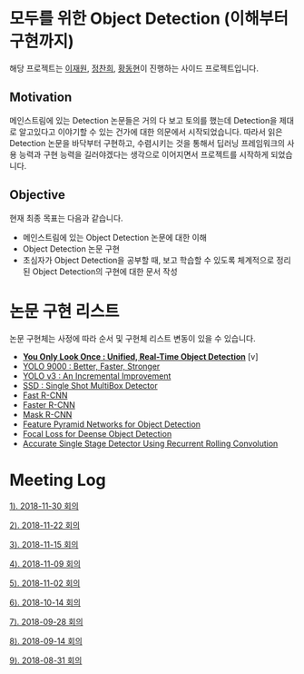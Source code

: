 # 모두를 위한 Object Detection (이해부터 구현까지)

해당 프로젝트는 [이재원](https://www.facebook.com/visionNoob?ref=br_rs), [정찬희](https://www.facebook.com/Cris.Jeong), [황동현](https://www.facebook.com/profile.php?id=100011640813154)이 진행하는 사이드 프로젝트입니다.



## Motivation

메인스트림에 있는 Detection 논문들은 거의 다 보고 토의를 했는데 Detection을 제대로 알고있다고 이야기할 수 있는 건가에 대한 의문에서 시작되었습니다. 따라서 읽은 Detection 논문을 바닥부터 구현하고, 수렴시키는 것을 통해서 딥러닝 프레임워크의 사용 능력과 구현 능력을 길러야겠다는 생각으로 이어지면서 프로젝트를 시작하게 되었습니다.



## Objective

현재 최종 목표는 다음과 같습니다.

- 메인스트림에 있는 Object Detection 논문에 대한 이해
- Object Detection 논문 구현
- 초심자가 Object Detection을 공부할 때, 보고 학습할 수 있도록 체계적으로 정리된 Object Detection의 구현에 대한 문서 작성



# 논문 구현 리스트
논문 구현체는 사정에 따라 순서 및 구현체 리스트 변동이 있을 수 있습니다.

- **[You Only Look Once : Unified, Real-Time Object Detection](https://arxiv.org/pdf/1506.02640.pdf)** [v]
- [YOLO 9000 : Better, Faster, Stronger](https://arxiv.org/pdf/1612.08242.pdf)
- [YOLO v3 : An Incremental Improvement](https://pjreddie.com/media/files/papers/YOLOv3.pdf)
- [SSD : Single Shot MultiBox Detector](https://www.cs.unc.edu/~wliu/papers/ssd.pdf)
- [Fast R-CNN](https://arxiv.org/pdf/1504.08083.pdf)
- [Faster R-CNN](https://arxiv.org/pdf/1506.01497.pdf)
- [Mask R-CNN](https://arxiv.org/pdf/1703.06870.pdf)
- [Feature Pyramid Networks for Object Detection](https://arxiv.org/pdf/1612.03144.pdf)
- [Focal Loss for Deense Object Detection](https://arxiv.org/pdf/1708.02002.pdf)
- [Accurate Single Stage Detector Using Recurrent Rolling Convolution](https://arxiv.org/pdf/1704.05776.pdf)



# Meeting Log

[1). 2018-11-30 회의](posts/meeting_log/2018_11_30.md)

[2). 2018-11-22 회의](posts/meeting_log/2018_11_22.md)

[3). 2018-11-15 회의](posts/meeting_log/2018_11_15.md)

[4). 2018-11-09 회의](posts/meeting_log/2018_11_09.md)

[5). 2018-11-02 회의](posts/meeting_log/2018_11_02.md)

[6). 2018-10-14 회의](posts/meeting_log/2018_10_14.md)

[7). 2018-09-28 회의](posts/meeting_log/2018_09_28.md)

[8). 2018-09-14 회의](posts/meeting_log/2018_09_14.md)

[9). 2018-08-31 회의](posts/meeting_log/2018_08_31.md)

